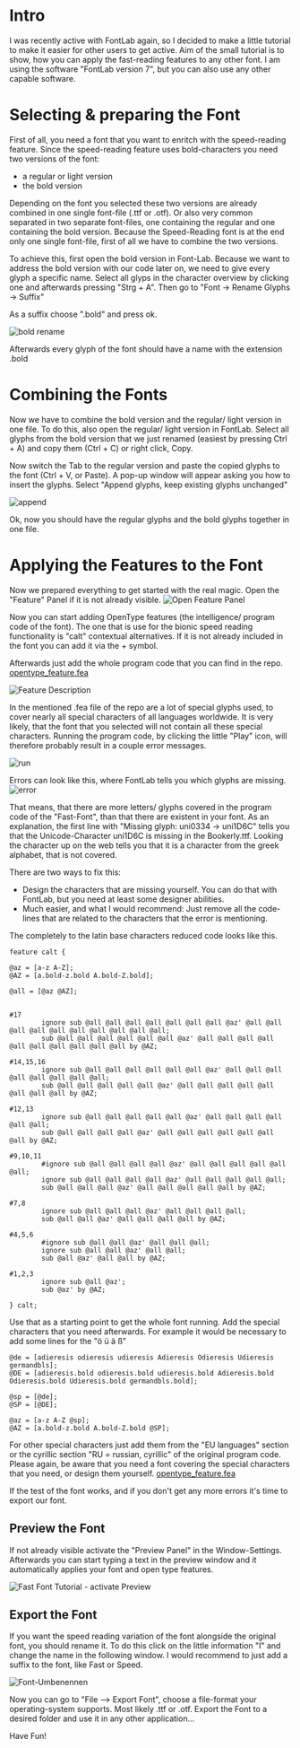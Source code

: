 # Intro
I was recently active with FontLab again, so I decided to make a little tutorial to make it easier for other users to get active.
Aim of the small tutorial is to show, how you can apply the fast-reading features to any other font.
I am using the software "FontLab version 7", but you can also use any other capable software.

# Selecting & preparing the Font

First of all, you need a font that you want to enritch with the speed-reading feature.
Since the speed-reading feature uses bold-characters you need two versions of the font:
- a regular or light version
- the bold version

Depending on the font you selected these two versions are already combined in one single font-file (.ttf or .otf).
Or also very common separated in two separate font-files, one containing the regular and one containing the bold version.
Because the Speed-Reading font is at the end only one single font-file, first of all we have to combine the two versions.

To achieve this, first open the bold version in Font-Lab.
Because we want to address the bold version with our code later on, we need to give every glyph a specific name.
Select all glyps in the character overview by clicking one and afterwards pressing "Strg + A".
Then go to "Font -> Rename Glyphs -> Suffix"

As a suffix choose ".bold" and press ok.

![bold rename](https://github.com/user-attachments/assets/74732c06-06d9-4ffc-be85-58a23d041554)

Afterwards every glyph of the font should have a name with the extension .bold

# Combining the Fonts
Now we have to combine the bold version and the regular/ light version in one file.
To do this, also open the regular/ light version in FontLab.
Select all glyphs from the bold version that we just renamed (easiest by pressing Ctrl + A) and copy them (Ctrl + C) or right click, Copy.

Now switch the Tab to the regular version and paste the copied glyphs to the font (Ctrl + V, or Paste).
A pop-up window will appear asking you how to insert the glyphs.
Select "Append glyphs, keep existing glyphs unchanged"

![append](https://github.com/user-attachments/assets/feb74a2e-fe71-4ebd-ac21-a8c4a6b01bc9)

Ok, now you should have the regular glyphs and the bold glyphs together in one file.

# Applying the Features to the Font

Now we prepared everything to get started with the real magic.
Open the "Feature" Panel if it is not already visible.
![Open Feature Panel](https://github.com/user-attachments/assets/b2caa1f3-2bde-4349-ac45-7553abb68f4e)

Now you can start adding OpenType features (the intelligence/ program code of the font).
The one that is use for the bionic speed reading functionality is "calt" contextual alternatives.
If it is not already included in the font you can add it via the + symbol.

Afterwards just add the whole program code that you can find in the repo.
[opentype_feature.fea](https://github.com/Born2Root/Fast-Font/blob/main/opentype_feature.fea)

![Feature Description](https://github.com/user-attachments/assets/aa739c59-d70d-487f-ab31-12502da84975)

In the mentioned .fea file of the repo are a lot of special glyphs used, to cover nearly all special characters of all languages worldwide.
It is very likely, that the font that you selected will not contain all these special characters.
Running the program code, by clicking the little "Play" icon, will therefore probably result in a couple error messages.

![run](https://github.com/user-attachments/assets/75cdcb27-b33b-4b26-9e5b-817a4a48bfdd)

Errors can look like this, where FontLab tells you which glyphs are missing.
![error](https://github.com/user-attachments/assets/e68ab725-1ea7-4289-a83a-d28f2d232fe1)

That means, that there are more letters/ glyphs covered in the program code of the "Fast-Font", than that there are existent in your font.
As an explanation, the first line with "Missing glyph: uni0334 -> uni1D6C" tells you that the Unicode-Character uni1D6C is missing in the Bookerly.ttf. Looking the character up on the web tells you that it is a character from the greek alphabet, that is not covered.

There are two ways to fix this:
- Design the characters that are missing yourself. You can do that with FontLab, but you need at least some designer abilities.
- Much easier, and what I would recommend: Just remove all the code-lines that are related to the characters that the error is mentioning.

The completely to the latin base characters reduced code looks like this.

```
feature calt {

@az = [a-z A-Z];
@AZ = [a.bold-z.bold A.bold-Z.bold];

@all = [@az @AZ];
	

#17
		ignore sub @all @all @all @all @all @all @all @az' @all @all @all @all @all @all @all @all @all @all;
		sub @all @all @all @all @all @all @az' @all @all @all @all @all @all @all @all @all @all by @AZ;

#14,15,16
		ignore sub @all @all @all @all @all @all @az' @all @all @all @all @all @all @all @all; 
		sub @all @all @all @all @all @az' @all @all @all @all @all @all @all @all by @AZ;

#12,13
		ignore sub @all @all @all @all @all @az' @all @all @all @all @all @all; 
		sub @all @all @all @all @az' @all @all @all @all @all @all @all by @AZ;

#9,10,11
		#ignore sub @all @all @all @all @az' @all @all @all @all @all @all; 
		ignore sub @all @all @all @all @az' @all @all @all @all @all; 
		sub @all @all @all @az' @all @all @all @all @all by @AZ;

#7,8
		ignore sub @all @all @all @az' @all @all @all @all; 
		sub @all @all @az' @all @all @all @all by @AZ;

#4,5,6
		#ignore sub @all @all @az' @all @all @all; 
		ignore sub @all @all @az' @all @all;
		sub @all @az' @all @all by @AZ;

#1,2,3 
		ignore sub @all @az';
		sub @az' by @AZ;

} calt;
```

Use that as a starting point to get the whole font running. Add the special characters that you need afterwards.
For example it would be necessary to add some lines for the "ö ü ä ß"

```
@de = [adieresis odieresis udieresis Adieresis Odieresis Udieresis germandbls];
@DE = [adieresis.bold odieresis.bold udieresis.bold Adieresis.bold Odieresis.bold Udieresis.bold germandbls.bold];
	
@sp = [@de];
@SP = [@DE];

@az = [a-z A-Z @sp];
@AZ = [a.bold-z.bold A.bold-Z.bold @SP];
```
For other special characters just add them from the "EU languages" section or the cyrillic section "RU = russian, cyrillic" of the original program code.
Please again, be aware that you need a font covering the special characters that you need, or design them yourself.
[opentype_feature.fea](https://github.com/Born2Root/Fast-Font/blob/main/opentype_feature.fea)

If the test of the font works, and if you don't get any more errors it's time to export our font.

## Preview the Font

If not already visible activate the "Preview Panel" in the Window-Settings.
Afterwards you can start typing a text in the preview window and it automatically applies your font and open type features.

![Fast Font Tutorial - activate Preview](https://github.com/user-attachments/assets/323db692-293a-4d08-90f3-0c2ee6c06d71)


## Export the Font
If you want the speed reading variation of the font alongside the original font, you should rename it.
To do this click on the little information "I" and change the name in the following window.
I would recommend to just add a suffix to the font, like Fast or Speed.

![Font-Umbenennen](https://github.com/user-attachments/assets/42258ce1-d735-4cc7-bd61-c1dde7f24f87)

Now you can go to "File --> Export Font", choose a file-format your operating-system supports.
Most likely .ttf or .otf.
Export the Font to a desired folder and use it in any other application...

Have Fun!



